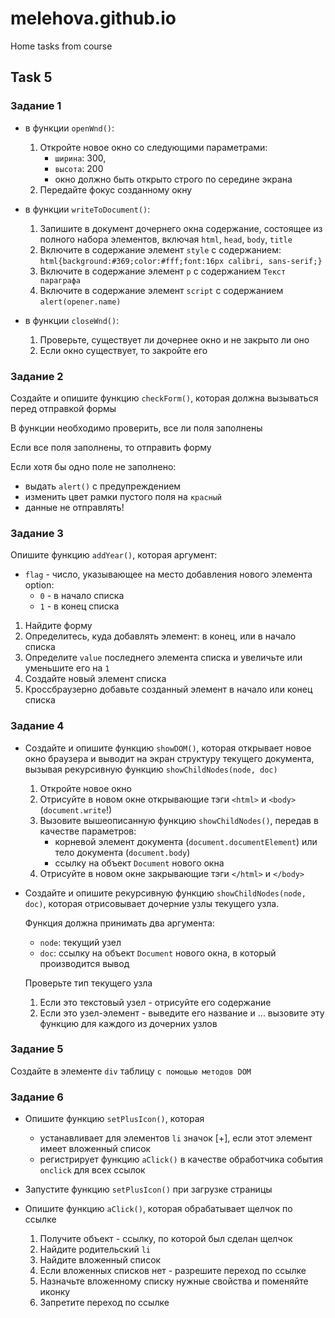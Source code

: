 # melehova.github.io

Home tasks from course

## Task 5


### Задание 1

* в функции `openWnd()`:
    1. Откройте новое окно со следующими параметрами:
        - `ширина`: 300,
        - `высота`: 200
        - окно должно быть открыто строго по середине экрана
    2. Передайте фокус созданному окну


* в функции `writeToDocument()`:
    1. Запишите в документ дочернего окна содержание, состоящее из полного набора элементов, включая `html`, `head`, `body`, `title`
    2. Включите в содержание элемент `style` с содержанием: `html{background:#369;color:#fff;font:16px calibri, sans-serif;}`
    3. Включите в содержание элемент `p` с содержанием `Текст параграфа`
    4. Включите в содержание элемент `script` с содержанием `alert(opener.name)`

* в функции `closeWnd()`:
    1. Проверьте, существует ли дочернее окно и не закрыто ли оно 
	2. Если окно существует, то закройте его

### Задание 2

Создайте и опишите функцию `checkForm()`, которая должна вызываться перед отправкой формы

В функции необходимо проверить, все ли поля заполнены

Если все поля заполнены, то отправить форму

Если хотя бы одно поле не заполнено:
- выдать `alert()` с предупреждением
- изменить цвет рамки пустого поля на `красный`
- данные не отправлять!

### Задание 3

Опишите функцию `addYear()`, которая аргумент:
* `flag` - число, указывающее на место добавления нового элемента option:
    * `0` - в начало списка
    * `1` - в конец списка

1. Найдите форму
2. Определитесь, куда добавлять элемент: в конец, или в начало списка
3. Определите `value` последнего элемента списка и увеличьте или уменьшите его на `1`
4. Создайте новый элемент списка
5. Кроссбраузерно добавьте созданный элемент в начало или конец списка

### Задание 4

* Создайте и опишите функцию `showDOM()`, которая открывает новое окно браузера и выводит на экран структуру текущего документа, вызывая рекурсивную функцию `showChildNodes(node, doc)`

    1. Откройте новое окно
    2. Отрисуйте в новом окне открывающие тэги `<html>` и `<body>` (`document.write`!)
    3. Вызовите вышеописанную	функцию `showChildNodes()`, передав в качестве параметров:
        - корневой элемент документа (`document.documentElement`) или тело документа (`document.body`)
        - ссылку на объект `Document` нового окна
    4. Отрисуйте в новом окне закрывающие тэги `</html>` и `</body>`

* Создайте и опишите рекурсивную функцию `showChildNodes(node, doc)`, которая отрисовывает дочерние узлы текущего узла.

    Функция должна принимать два аргумента:
    - `node`: текущий узел
    - `doc`: ссылку на объект `Document` нового окна, в который производится вывод

    Проверьте тип текущего узла
    1. Если это текстовый узел - отрисуйте его содержание
    2. Если это узел-элемент - выведите его название и ... вызовите эту функцию для каждого из дочерних узлов

### Задание 5

Создайте в элементе `div` таблицу `с помощью методов DOM`

### Задание 6

* Опишите функцию `setPlusIcon()`, которая 
    - устанавливает для элементов `li` значок [+], если этот элемент имеет вложенный список
    - регистрирует функцию `aClick()` в качестве обработчика события `onclick` для всех ссылок

* Запустите функцию `setPlusIcon()` при загрузке страницы

* Опишите функцию `aClick()`, которая обрабатывает щелчок по ссылке
    1. Получите объект - ссылку, по которой был сделан щелчок 
    2. Найдите родительский `li`
    3. Найдите вложенный список
    4. Если вложенных списков нет - разрешите переход по ссылке
    5. Назначьте вложенному списку нужные свойства и поменяйте иконку
    6. Запретите переход по ссылке